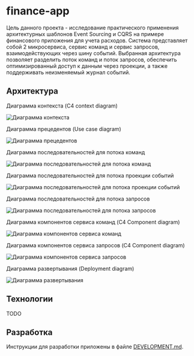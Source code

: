 # finance-app

Цель данного проекта - исследование практического применения архитектурных шаблонов Event Sourcing и CQRS на примере
финансового приложения для учета расходов. Система представляет собой 2 микросервиса, сервис команд и сервис запросов,
взаимодействующих через шину событий. Выбранная архитектура позволяет разделить поток команд и поток запросов,
обеспечить
оптимизированный доступ к данным через проекции, а также поддерживать неизменяемый журнал событий.

## Архитектура

Диаграмма контекста (C4 context diagram)

![Диаграмма контекста](http://www.plantuml.com/plantuml/proxy?cache=no&src=https://raw.githubusercontent.com/mayosen/finance-app/refs/heads/main/docs/diagram/1-c4-context-diagram.plantuml)

Диаграмма прецедентов (Use case diagram)

![Диаграмма прецедентов](http://www.plantuml.com/plantuml/proxy?cache=no&src=https://raw.githubusercontent.com/mayosen/finance-app/refs/heads/main/docs/diagram/2-use-case-diagram.plantuml)

Диаграмма последовательностей для потока команд

![Диаграмма последовательностей для потока команд](http://www.plantuml.com/plantuml/proxy?cache=no&src=https://raw.githubusercontent.com/mayosen/finance-app/refs/heads/main/docs/diagram/5-command-flow-sequence-diagram.plantuml)

Диаграмма последовательностей для потока проекции событий

![Диаграмма последовательностей для потока проекции событий](http://www.plantuml.com/plantuml/proxy?cache=no&src=https://raw.githubusercontent.com/mayosen/finance-app/refs/heads/main/docs/diagram/6-event-flow-sequence-diagram.plantuml)

Диаграмма последовательностей для потока запросов

![Диаграмма последовательностей для потока запросов](http://www.plantuml.com/plantuml/proxy?cache=no&src=https://raw.githubusercontent.com/mayosen/finance-app/refs/heads/main/docs/diagram/7-query-flow-sequence-diagram.plantuml)

Диаграмма компонентов сервиса команд (C4 Component diagram)

![Диаграмма компонентов сервиса команд](http://www.plantuml.com/plantuml/proxy?cache=no&src=https://raw.githubusercontent.com/mayosen/finance-app/refs/heads/main/docs/diagram/8-command-service-c4-component-diagram.plantuml)

Диаграмма компонентов сервиса запросов (C4 Component diagram)

![Диаграмма компонентов сервиса запросов](http://www.plantuml.com/plantuml/proxy?cache=no&src=https://raw.githubusercontent.com/mayosen/finance-app/refs/heads/main/docs/diagram/9-query-service-c4-component-diagram.plantuml)

Диаграмма развертывания (Deployment diagram)

![Диаграмма развертывания](http://www.plantuml.com/plantuml/proxy?cache=no&src=https://raw.githubusercontent.com/mayosen/finance-app/refs/heads/main/docs/diagram/10-deployment-diagram.plantuml)

## Технологии

TODO

## Разработка

Инструкции для разработки приложены в файле [DEVELOPMENT.md](DEVELOPMENT.md).
